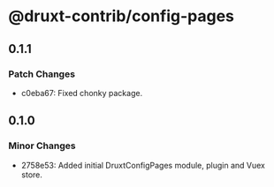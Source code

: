 # @druxt-contrib/config-pages

## 0.1.1

### Patch Changes

- c0eba67: Fixed chonky package.

## 0.1.0

### Minor Changes

- 2758e53: Added initial DruxtConfigPages module, plugin and Vuex store.
